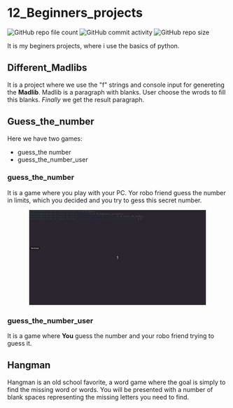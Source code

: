 # 12_Beginners_projects
![GitHub repo file count](https://img.shields.io/github/directory-file-count/Babahasko/12_beginners_projects)
![GitHub commit activity](https://img.shields.io/github/commit-activity/w/babahasko/12_beginners_projects)
![GitHub repo size](https://img.shields.io/github/repo-size/babahasko/12_beginners_projects)

It is my beginers projects, where i use the basics of python.
## Different_Madlibs
It is a project where we use the "f" strings and console input for genereting the **Madlib**. Madlib is a paragraph with blanks. User choose the wrods to fill this blanks. *Finally* we get the result paragraph.
## Guess_the_number
Here we have two games:
- guess_the number
- guess_the_number_user
### guess_the_number
It is a game where you play with your PC. Yor robo friend guess the number in limits, which you decided and you try to gess this secret number.
<p align="center">
<img src = "https://raw.githubusercontent.com/Babahasko/12_beginners_projects/main/assets/Guess_the_number.gif" width = "80%">
</p>

### guess_the_number_user
It is a game where **You** guess the number and your robo friend trying to guess it.

## Hangman
Hangman is an old school favorite, a word game where the goal is simply to find the missing word or words.
You will be presented with a number of blank spaces representing the missing letters you need to find.


